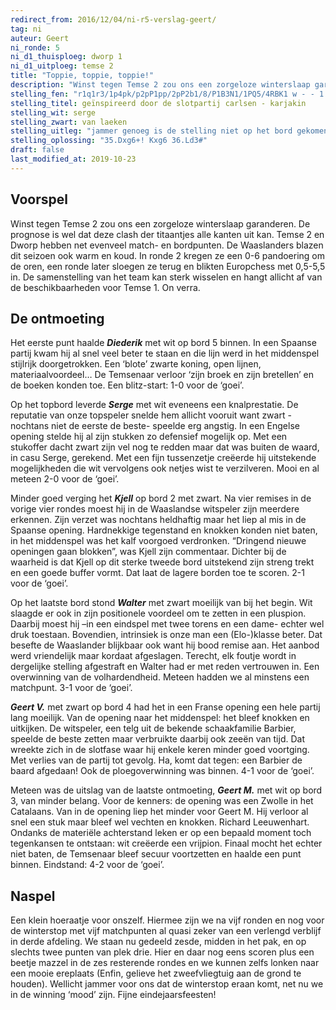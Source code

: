 ```yaml
---
redirect_from: 2016/12/04/ni-r5-verslag-geert/
tag: ni
auteur: Geert
ni_ronde: 5
ni_d1_thuisploeg: dworp 1
ni_d1_uitploeg: temse 2
title: "Toppie, toppie, toppie!"
description: "Winst tegen Temse 2 zou ons een zorgeloze winterslaap garanderen. De prognose is wel dat deze clash der titaantjes alle kanten uit kan."
stelling_fen: "r1q1r3/1p4pk/p2pP1pp/2pP2b1/8/P1B3N1/1PQ5/4RBK1 w - - 1 35"
stelling_titel: geïnspireerd door de slotpartij carlsen - karjakin
stelling_wit: serge
stelling_zwart: van laeken
stelling_uitleg: "jammer genoeg is de stelling niet op het bord gekomen, maar serge hoopte wel op Kh7 van zijn tegenstander. zwart koos voor een minder mooi einde dat eveneens 2 zetten later uit was. opgave: wit speelt en zet mat."
stelling_oplossing: "35.Dxg6+! Kxg6 36.Ld3#"
draft: false
last_modified_at: 2019-10-23
---
```

## Voorspel

Winst tegen Temse 2 zou ons een zorgeloze winterslaap garanderen. De prognose is wel dat deze clash der titaantjes alle kanten uit kan. Temse 2 en Dworp hebben net evenveel match- en bordpunten. De Waaslanders blazen dit seizoen ook warm en koud. In ronde 2 kregen ze een 0-6 pandoering om de oren, een ronde later sloegen ze terug en blikten Europchess met 0,5-5,5 in. De samenstelling van het team kan sterk wisselen en hangt allicht af van de beschikbaarheden voor Temse 1. On verra.<!--more-->

## De ontmoeting

Het eerste punt haalde **_Diederik_** met wit op bord 5 binnen. In een Spaanse partij kwam hij al snel veel beter te staan en die lijn werd in het middenspel stijlrijk doorgetrokken. Een ‘blote’ zwarte koning, open lijnen, materiaalvoordeel… De Temsenaar verloor ‘zijn broek en zijn bretellen’ en de boeken konden toe. Een blitz-start: 1-0 voor de ‘goei’.

Op het topbord leverde **_Serge_** met wit eveneens een knalprestatie. De reputatie van onze topspeler snelde hem allicht vooruit want zwart -nochtans niet de eerste de beste- speelde erg angstig. In een Engelse opening stelde hij al zijn stukken zo defensief mogelijk op. Met een stukoffer dacht zwart zijn vel nog te redden maar dat was buiten de waard, in casu Serge, gerekend. Met een fijn tussenzetje creëerde hij uitstekende mogelijkheden die wit vervolgens ook netjes wist te verzilveren. Mooi en al meteen 2-0 voor de ‘goei’.

Minder goed verging het **_Kjell_** op bord 2 met zwart. Na vier remises in de vorige vier rondes moest hij in de Waaslandse witspeler zijn meerdere erkennen. Zijn verzet was nochtans heldhaftig maar het liep al mis in de Spaanse opening. Hardnekkige tegenstand en knokken konden niet baten, in het middenspel was het kalf voorgoed verdronken. “Dringend nieuwe openingen gaan blokken”, was Kjell zijn commentaar. Dichter bij de waarheid is dat Kjell op dit sterke tweede bord uitstekend zijn streng trekt en een goede buffer vormt. Dat laat de lagere borden toe te scoren. 2-1 voor de ‘goei’.

Op het laatste bord stond **_Walter_** met zwart moeilijk van bij het begin. Wit slaagde er ook in zijn positionele voordeel om te zetten in een pluspion. Daarbij moest hij –in een eindspel met twee torens en een dame- echter wel druk toestaan. Bovendien, intrinsiek is onze man een (Elo-)klasse beter. Dat besefte de Waaslander blijkbaar ook want hij bood remise aan. Het aanbod werd vriendelijk maar kordaat afgeslagen. Terecht, elk foutje wordt in dergelijke stelling afgestraft en Walter had er met reden vertrouwen in. Een overwinning van de volhardendheid. Meteen hadden we al minstens een matchpunt. 3-1 voor de ‘goei’.

**_Geert V._** met zwart op bord 4 had het in een Franse opening een hele partij lang moeilijk. Van de opening naar het middenspel: het bleef knokken en uitkijken. De witspeler, een telg uit de bekende schaakfamilie Barbier, speelde de beste zetten maar verbruikte daarbij ook zeeën van tijd. Dat wreekte zich in de slotfase waar hij enkele keren minder goed voortging. Met verlies van de partij tot gevolg. Ha, komt dat tegen: een Barbier de baard afgedaan! Ook de ploegoverwinning was binnen. 4-1 voor de ‘goei’.

Meteen was de uitslag van de laatste ontmoeting, **_Geert M._** met wit op bord 3, van minder belang. Voor de kenners: de opening was een Zwolle in het Catalaans. Van in de opening liep het minder voor Geert M. Hij verloor al snel een stuk maar bleef wel vechten en knokken. Richard Leeuwenhart. Ondanks de materiële achterstand leken er op een bepaald moment toch tegenkansen te ontstaan: wit creëerde een vrijpion. Finaal mocht het echter niet baten, de Temsenaar bleef secuur voortzetten en haalde een punt binnen. Eindstand: 4-2 voor de ‘goei’.

## Naspel

Een klein hoeraatje voor onszelf. Hiermee zijn we na vijf ronden en nog voor de winterstop met vijf matchpunten al quasi zeker van een verlengd verblijf in derde afdeling. We staan nu gedeeld zesde, midden in het pak, en op slechts twee punten van plek drie. Hier en daar nog eens scoren plus een beetje mazzel in de zes resterende rondes en we kunnen zelfs lonken naar een mooie ereplaats (Enfin, gelieve het zweefvliegtuig aan de grond te houden). Wellicht jammer voor ons dat de winterstop eraan komt, net nu we in de winning ‘mood’ zijn. Fijne eindejaarsfeesten!
